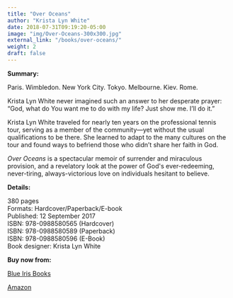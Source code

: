 ```yaml
---
title: "Over Oceans"
author: "Krista Lyn White"
date: 2018-07-31T09:19:20-05:00
image: "img/Over-Oceans-300x300.jpg"
external_link: "/books/over-oceans/"
weight: 2
draft: false
---
```


**Summary:**<br>

Paris. Wimbledon. New York City. Tokyo. Melbourne. Kiev. Rome.

Krista Lyn White never imagined such an answer to her desperate prayer:
“God, what do You want me to do with my life? Just show me. I’ll do it.”

Krista Lyn White traveled for nearly ten years on the professional tennis tour, serving as a member of the community—yet without the usual qualifications to be there. She learned to adapt to the many cultures on the tour and found ways to befriend those who didn’t share her faith in God. 

_Over Oceans_ is a spectacular memoir of surrender and miraculous provision, and a revelatory look at the power of God's ever-redeeming, never-tiring, always-victorious love on individuals hesitant to believe.

**Details:**<br>

380 pages<br>
Formats: Hardcover/Paperback/E-book<br>
Published: 12 September 2017<br>
ISBN: 978-0988580565 (Hardcover)<br>
ISBN: 978-0988580589 (Paperback)<br>
ISBN: 978-0988580596 (E-Book)<br>
Book designer: Krista Lyn White


**Buy now from:**<br>

[Blue Iris Books](https://blueirisbooks.bigcartel.com)<br>

[Amazon](https://www.amazon.com/dp/0988580586/)<br>
